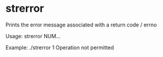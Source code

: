 # strerror

Prints the error message associated with a return code / errno

Usage:
    strerror NUM...

Example:
    ./strerror 1
    Operation not permitted
